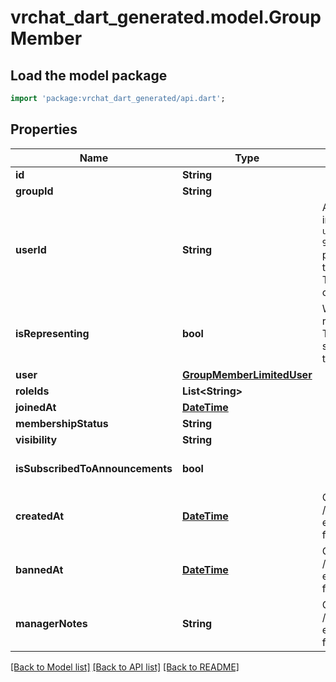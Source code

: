 # vrchat_dart_generated.model.GroupMember

## Load the model package
```dart
import 'package:vrchat_dart_generated/api.dart';
```

## Properties
Name | Type | Description | Notes
------------ | ------------- | ------------- | -------------
**id** | **String** |  | [optional] 
**groupId** | **String** |  | [optional] 
**userId** | **String** | A users unique ID, usually in the form of `usr_c1644b5b-3ca4-45b4-97c6-a2a0de70d469`. Legacy players can have old IDs in the form of `8JoV9XEdpo`. The ID can never be changed. | [optional] 
**isRepresenting** | **bool** | Whether the user is representing the group. This makes the group show up above the name tag in-game. | [optional] [default to false]
**user** | [**GroupMemberLimitedUser**](GroupMemberLimitedUser.md) |  | [optional] 
**roleIds** | **List&lt;String&gt;** |  | [optional] 
**joinedAt** | [**DateTime**](DateTime.md) |  | [optional] 
**membershipStatus** | **String** |  | [optional] 
**visibility** | **String** |  | [optional] 
**isSubscribedToAnnouncements** | **bool** |  | [optional] [default to false]
**createdAt** | [**DateTime**](DateTime.md) | Only visible via the /groups/:groupId/members endpoint, **not** when fetching a specific user. | [optional] 
**bannedAt** | [**DateTime**](DateTime.md) | Only visible via the /groups/:groupId/members endpoint, **not** when fetching a specific user. | [optional] 
**managerNotes** | **String** | Only visible via the /groups/:groupId/members endpoint, **not** when fetching a specific user. | [optional] 

[[Back to Model list]](../README.md#documentation-for-models) [[Back to API list]](../README.md#documentation-for-api-endpoints) [[Back to README]](../README.md)


